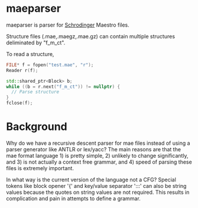 # maeparser

maeparser is parser for [Schrodinger](https://www.schrodinger.com/) Maestro
files.

Structure files (.mae,.maegz,.mae.gz) can contain multiple structures
deliminated by "f_m_ct".

To read a structure,

```C++
FILE* f = fopen("test.mae", "r");
Reader r(f);

std::shared_ptr<Block> b;
while ((b = r.next("f_m_ct")) != nullptr) {
  // Parse structure
}
fclose(f);
```

Background
==========

Why do we have a recursive descent parser for mae files instead of using a
parser generator like ANTLR or lex/yacc? The main reasons are that the mae
format language 1) is pretty simple, 2) unlikely to change significantly,
and 3) is not actually a context free grammar, and 4) speed of parsing these
files is extremely important.

In what way is the current version of the language not a CFG? Special tokens
like block opener '{' and key/value separator ':::' can also be string
values because the quotes on string values are not required. This results in
complication and pain in attempts to define a grammar.


